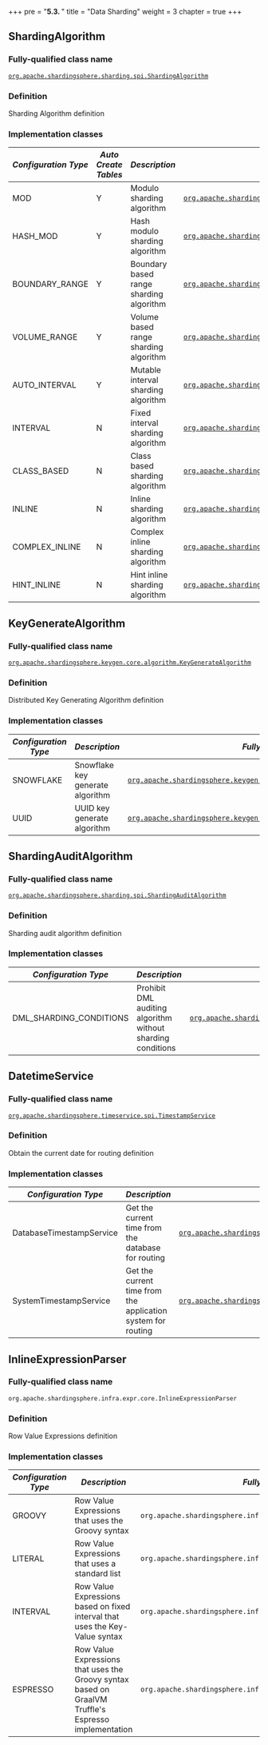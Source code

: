 +++
pre = "<b>5.3. </b>"
title = "Data Sharding"
weight = 3
chapter = true
+++

## ShardingAlgorithm

### Fully-qualified class name

[`org.apache.shardingsphere.sharding.spi.ShardingAlgorithm`](https://github.com/apache/shardingsphere/blob/master/features/sharding/api/src/main/java/org/apache/shardingsphere/sharding/spi/ShardingAlgorithm.java)

### Definition

Sharding Algorithm definition

### Implementation classes

| *Configuration Type*     | *Auto Create Tables* | *Description*                                                           | *Fully-qualified class name*                                                                                                                                                                                                                                                                                                          |
|--------------------------|----------------------|-------------------------------------------------------------------------|---------------------------------------------------------------------------------------------------------------------------------------------------------------------------------------------------------------------------------------------------------------------------------------------------------------------------------------|
| MOD                      | Y                    | Modulo sharding algorithm                                               | [`org.apache.shardingsphere.sharding.algorithm.sharding.mod.ModShardingAlgorithm`](https://github.com/apache/shardingsphere/blob/master/features/sharding/core/src/main/java/org/apache/shardingsphere/sharding/algorithm/sharding/mod/ModShardingAlgorithm.java)                                                                     |
| HASH_MOD                 | Y                    | Hash modulo sharding algorithm                                          | [`org.apache.shardingsphere.sharding.algorithm.sharding.mod.HashModShardingAlgorithm`](https://github.com/apache/shardingsphere/blob/master/features/sharding/core/src/main/java/org/apache/shardingsphere/sharding/algorithm/sharding/mod/HashModShardingAlgorithm.java)                                                             |
| BOUNDARY_RANGE           | Y                    | Boundary based range sharding algorithm                                 | [`org.apache.shardingsphere.sharding.algorithm.sharding.range.BoundaryBasedRangeShardingAlgorithm`](https://github.com/apache/shardingsphere/blob/master/features/sharding/core/src/main/java/org/apache/shardingsphere/sharding/algorithm/sharding/range/BoundaryBasedRangeShardingAlgorithm.java)                                   |
| VOLUME_RANGE             | Y                    | Volume based range sharding algorithm                                   | [`org.apache.shardingsphere.sharding.algorithm.sharding.range.VolumeBasedRangeShardingAlgorithm`](https://github.com/apache/shardingsphere/blob/master/features/sharding/core/src/main/java/org/apache/shardingsphere/sharding/algorithm/sharding/range/VolumeBasedRangeShardingAlgorithm.java)                                       |
| AUTO_INTERVAL            | Y                    | Mutable interval sharding algorithm                                     | [`org.apache.shardingsphere.sharding.algorithm.sharding.datetime.AutoIntervalShardingAlgorithm`](https://github.com/apache/shardingsphere/blob/master/features/sharding/core/src/main/java/org/apache/shardingsphere/sharding/algorithm/sharding/datetime/AutoIntervalShardingAlgorithm.java)                                         |
| INTERVAL                 | N                    | Fixed interval sharding algorithm                                       | [`org.apache.shardingsphere.sharding.algorithm.sharding.datetime.IntervalShardingAlgorithm`](https://github.com/apache/shardingsphere/blob/master/features/sharding/core/src/main/java/org/apache/shardingsphere/sharding/algorithm/sharding/datetime/IntervalShardingAlgorithm.java)                                                 |
| CLASS_BASED              | N                    | Class based sharding algorithm                                          | [`org.apache.shardingsphere.sharding.algorithm.sharding.classbased.ClassBasedShardingAlgorithm`](https://github.com/apache/shardingsphere/blob/master/features/sharding/core/src/main/java/org/apache/shardingsphere/sharding/algorithm/sharding/classbased/ClassBasedShardingAlgorithm.java)                                         |
| INLINE                   | N                    | Inline sharding algorithm                                               | [`org.apache.shardingsphere.sharding.algorithm.sharding.inline.InlineShardingAlgorithm`](https://github.com/apache/shardingsphere/blob/master/features/sharding/core/src/main/java/org/apache/shardingsphere/sharding/algorithm/sharding/inline/InlineShardingAlgorithm.java)                                                         |
| COMPLEX_INLINE           | N                    | Complex inline sharding algorithm                                       | [`org.apache.shardingsphere.sharding.algorithm.sharding.complex.ComplexInlineShardingAlgorithm`](https://github.com/apache/shardingsphere/blob/master/features/sharding/core/src/main/java/org/apache/shardingsphere/sharding/algorithm/sharding/inline/ComplexInlineShardingAlgorithm.java)                                          |
| HINT_INLINE              | N                    | Hint inline sharding algorithm                                          | [`org.apache.shardingsphere.sharding.algorithm.sharding.hint.HintInlineShardingAlgorithm`](https://github.com/apache/shardingsphere/blob/master/features/sharding/core/src/main/java/org/apache/shardingsphere/sharding/algorithm/sharding/hint/HintInlineShardingAlgorithm.java)                                                     |

## KeyGenerateAlgorithm

### Fully-qualified class name

[`org.apache.shardingsphere.keygen.core.algorithm.KeyGenerateAlgorithm`](https://github.com/apache/shardingsphere/blob/master/infra/algorithm/key-generator/core/src/main/java/org/apache/shardingsphere/keygen/core/algorithm/KeyGenerateAlgorithm.java)

### Definition

Distributed Key Generating Algorithm definition

### Implementation classes

| *Configuration Type* | *Description*                    | *Fully-qualified class name*                                                                                                                                                                                                                                                                          |
|----------------------|----------------------------------|-------------------------------------------------------------------------------------------------------------------------------------------------------------------------------------------------------------------------------------------------------------------------------------------------------|
| SNOWFLAKE            | Snowflake key generate algorithm | [`org.apache.shardingsphere.keygen.snowflake.algorithm.SnowflakeKeyGenerateAlgorithm`](https://github.com/apache/shardingsphere/blob/master/infra/algorithm/key-generator/type/snowflake/src/main/java/org/apache/shardingsphere/infra/algorithm/keygen/snowflake/SnowflakeKeyGenerateAlgorithm.java) |
| UUID                 | UUID key generate algorithm      | [`org.apache.shardingsphere.keygen.uuid.algorithm.UUIDKeyGenerateAlgorithm`](https://github.com/apache/shardingsphere/blob/master/infra/algorithm/key-generator/type/uuid/src/main/java/org/apache/shardingsphere/infra/algorithm/keygen/uuid/UUIDKeyGenerateAlgorithm.java)                          |

## ShardingAuditAlgorithm

### Fully-qualified class name

[`org.apache.shardingsphere.sharding.spi.ShardingAuditAlgorithm`](https://github.com/apache/shardingsphere/blob/master/features/sharding/api/src/main/java/org/apache/shardingsphere/sharding/spi/ShardingAuditAlgorithm.java)

### Definition

Sharding audit algorithm definition

### Implementation classes

| *Configuration Type*    | *Description*                                               | *Fully-qualified class name*                                                                                                                                                                                                                                                                      |
|-------------------------|-------------------------------------------------------------|---------------------------------------------------------------------------------------------------------------------------------------------------------------------------------------------------------------------------------------------------------------------------------------------------|
| DML_SHARDING_CONDITIONS | Prohibit DML auditing algorithm without sharding conditions | [`org.apache.shardingsphere.sharding.algorithm.audit.DMLShardingConditionsShardingAuditAlgorithm`](https://github.com/apache/shardingsphere/blob/master/features/sharding/core/src/main/java/org/apache/shardingsphere/sharding/algorithm/audit/DMLShardingConditionsShardingAuditAlgorithm.java) |

## DatetimeService

### Fully-qualified class name

[`org.apache.shardingsphere.timeservice.spi.TimestampService`](https://github.com/apache/shardingsphere/blob/master/kernel/time-service/api/src/main/java/org/apache/shardingsphere/timeservice/spi/TimestampService.java)

### Definition

Obtain the current date for routing definition

### Implementation classes

| *Configuration Type*     | *Description*                                                | *Fully-qualified class name*                                                                                                                                                                                                                                             |
|--------------------------|--------------------------------------------------------------|--------------------------------------------------------------------------------------------------------------------------------------------------------------------------------------------------------------------------------------------------------------------------|
| DatabaseTimestampService | Get the current time from the database for routing           | [`org.apache.shardingsphere.timeservice.type.database.DatabaseTimestampService`](https://github.com/apache/shardingsphere/blob/master/kernel/time-service/type/database/src/main/java/org/apache/shardingsphere/timeservice/type/database/DatabaseTimestampService.java) |
| SystemTimestampService   | Get the current time from the application system for routing | [`org.apache.shardingsphere.timeservice.type.system.SystemTimestampService`](https://github.com/apache/shardingsphere/blob/master/kernel/time-service/type/system/src/main/java/org/apache/shardingsphere/timeservice/type/system/SystemTimestampService.java)           |

## InlineExpressionParser

### Fully-qualified class name

`org.apache.shardingsphere.infra.expr.core.InlineExpressionParser`

### Definition

Row Value Expressions definition

### Implementation classes

| *Configuration Type* | *Description*                                                                                        | *Fully-qualified class name*                                                   |
|----------------------|------------------------------------------------------------------------------------------------------|--------------------------------------------------------------------------------|
| GROOVY               | Row Value Expressions that uses the Groovy syntax                                                    | `org.apache.shardingsphere.infra.expr.groovy.GroovyInlineExpressionParser`     |
| LITERAL              | Row Value Expressions that uses a standard list                                                      | `org.apache.shardingsphere.infra.expr.literal.LiteralInlineExpressionParser`   |
| INTERVAL             | Row Value Expressions based on fixed interval that uses the Key-Value syntax                         | `org.apache.shardingsphere.infra.expr.interval.IntervalInlineExpressionParser` |                                                                             |
| ESPRESSO             | Row Value Expressions that uses the Groovy syntax based on GraalVM Truffle's Espresso implementation | `org.apache.shardingsphere.infra.expr.espresso.EspressoInlineExpressionParser` |

